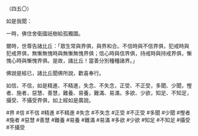（四五〇）

如是我聞：

一時，佛住舍衛國祇樹給孤獨園。

爾時，世尊告諸比丘：「眾生常與界俱，與界和合。不信時與不信界俱，犯戒時與犯戒界俱，無慚無愧時與無慚無愧界俱；信心時與信界俱，持戒時與持戒界俱，慚愧心時與慚愧界俱。是故，諸比丘！當善分別種種諸界。」

佛說是經已，諸比丘聞佛所說，歡喜奉行。

如信、不信，如是精進、不精進，失念、不失念，正受、不正受，多聞、少聞，慳者、施者，惡慧、善慧，難養、易養，難滿、易滿，多欲、少欲，知足、不知足，攝受、不攝受界俱，如上經如是廣說。



#界
#信
#不信
#精進
#不精進
#失念
#不失念
#正受
#不正受
#多聞
#少聞
#慳者
#施者
#惡慧
#善慧
#難養
#易養
#難滿
#易滿
#多欲
#少欲
#知足
#不知足
#攝受
#不攝受
